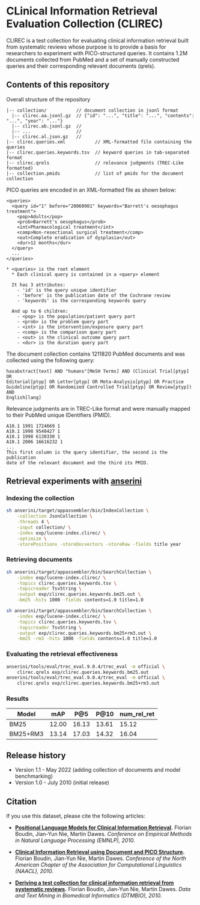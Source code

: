 # CLinical Information Retrieval Evaluation Collection (CLIREC)

CLIREC is a test collection for evaluating clinical information retrieval built from systematic
reviews whose purpose is to provide a basis for researchers to experiment with PICO-structured
queries. It contains 1.2M documents collected from PubMed and a set of manually constructed
queries and their corresponding relevant documents (qrels).

## Contents of this repository

Overall structure of the repository

```
|-- collection/           // document collection in jsonl format
  |-- clirec.aa.jsonl.gz  // {"id": "...", "title": "...", "contents": "...", "year": "..."}
  |-- clirec.ab.jsonl.gz  //   
  |-- ...                 //   
  |-- clirec.al.json.gz   //
|-- clirec.queries.xml           // XML-formatted file containing the queries
|-- clirec.queries.keywords.tsv  // keyword queries in tab-separated format
|-- clirec.qrels                 // relevance judgments (TREC-Like formatted)
|-- collection.pmids             // list of pmids for the document collection
```

PICO queries are encoded in an XML-formatted file as shown below:

```
<queries>
  <query id="1" before="20060901" keywords="Barrett's oesophagus treatment">
    <pop>Adults</pop> 
    <prob>Barrett's oesophagus</prob> 
    <int>Pharmacological treatment</int>
    <comp>Non-resectional surgical treatment</comp>
    <out>Complete eradication of dysplasia</out>
    <dur>12 months</dur>
  </query>
  ...
</queries>

* <queries> is the root element
  * Each clinical query is contained in a <query> element

  It has 3 attributes:
    - 'id' is the query unique identifier
    - 'before' is the publication date of the Cochrane review
    - 'keywords' is the corresponding keywords query

  And up to 6 children:
    - <pop> is the population/patient query part	
    - <prob> is the problem query part
    - <int> is the intervention/exposure query part
    - <comp> is the comparison query part
    - <out> is the clinical outcome query part
    - <dur> is the duration query part
```

The document collection contains 1211820 PubMed documents and was collected 
using the following query:

```
hasabstract[text] AND "humans"[MeSH Terms] AND (Clinical Trial[ptyp] OR 
Editorial[ptyp] OR Letter[ptyp] OR Meta-Analysis[ptyp] OR Practice 
Guideline[ptyp] OR Randomized Controlled Trial[ptyp] OR Review[ptyp]) AND 
English[lang]
```

Relevance judgments are in TREC-Like format and were manually mapped to their
PubMed unique IDentifiers (PMID). 

```
A10.1 1991 1724669 1
A10.1 1998 9540427 1
A10.1 1998 6130330 1
A10.1 2006 16616232 1
...
This first column is the query identifier, the second is the publication 
date of the relevant document and the third its PMID.
```

## Retrieval experiments with [anserini](https://github.com/castorini/anserini)

### Indexing the collection

```bash
sh anserini/target/appassembler/bin/IndexCollection \
	-collection JsonCollection \
	-threads 4 \
	-input collection/ \
	-index exp/lucene-index.clirec/ \
	-optimize \
	-storePositions -storeDocvectors -storeRaw -fields title year
```

### Retrieving documents

```bash
sh anserini/target/appassembler/bin/SearchCollection \
	-index exp/lucene-index.clirec/ \
	-topics clirec.queries.keywords.tsv \
	-topicreader TsvString \
	-output exp/clirec.queries.keywords.bm25.out \
	-bm25 -hits 1000 -fields contents=1.0 title=1.0

sh anserini/target/appassembler/bin/SearchCollection \
	-index exp/lucene-index.clirec/ \
	-topics clirec.queries.keywords.tsv \
	-topicreader TsvString \
	-output exp/clirec.queries.keywords.bm25+rm3.out \
	-bm25 -rm3 -hits 1000 -fields contents=1.0 title=1.0
```

### Evaluating the retrieval effectiveness

```bash
anserini/tools/eval/trec_eval.9.0.4/trec_eval -m official \
 	clirec.qrels exp/clirec.queries.keywords.bm25.out
anserini/tools/eval/trec_eval.9.0.4/trec_eval -m official \
 	clirec.qrels exp/clirec.queries.keywords.bm25+rm3.out
```

### Results

| Model     | mAP   | P@5   | P@10  | num_rel_ret |
|-----------|-------|-------|-------|-------|
| BM25      | 12.00 | 16.13 | 13.61 | 15.12 |
| BM25+RM3  | 13.14 | 17.03 | 14.32 | 16.04 |


## Release history

- Version 1.1 - May 2022 (adding collection of documents and model benchmarking)
- Version 1.0 - July 2010 (initial release)

## Citation

If you use this dataset, please cite the following articles:

 - **[Positional Language Models for Clinical Information Retrieval](http://aclweb.org/anthology/D10-1011).**
   Florian Boudin, Jian-Yun Nie, Martin Dawes.
   *Conference on Empirical Methods in Natural Language Processing (EMNLP), 2010.*

 - **[Clinical Information Retrieval using Document and PICO Structure](http://www.aclweb.org/anthology/N10-1124).**
   Florian Boudin, Jian-Yun Nie, Martin Dawes.
   *Conference of the North American Chapter of the Association for Computational Linguistics (NAACL), 2010.*

 - **[Deriving a test collection for clinical information retrieval from systematic reviews](http://doi.acm.org/10.1145/1871871.1871882).**
   Florian Boudin, Jian-Yun Nie, Martin Dawes.
   *Data and Text Mining in Biomedical Informatics (DTMBIO), 2010.*
